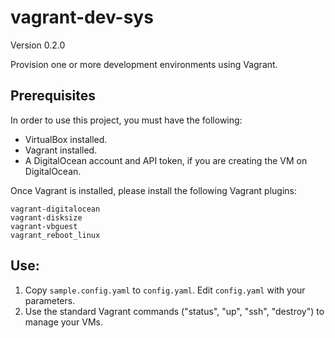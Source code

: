 # vagrant-dev-sys
Version 0.2.0

Provision one or more development environments using Vagrant.

## Prerequisites
In order to use this project, you must have the following:

- VirtualBox installed.
- Vagrant installed.
- A DigitalOcean account and API token, if you are creating the VM on DigitalOcean.

Once Vagrant is installed, please install the following Vagrant plugins:
```
vagrant-digitalocean
vagrant-disksize
vagrant-vbguest
vagrant_reboot_linux
```

## Use:
1. Copy `sample.config.yaml` to `config.yaml`. Edit `config.yaml` with your parameters.
1. Use the standard Vagrant commands ("status", "up", "ssh", "destroy") to manage your VMs.
